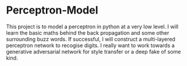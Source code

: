 # Perceptron-Model
This project is to model a perceptron in python at a very low level. I will learn the basic maths behind the back propagation and some other surrounding buzz words. If successful, I will construct a multi-layered perceptron network to recogise digits. I really want to work towards a generative adversarial network for style transfer or a deep fake of some kind.
